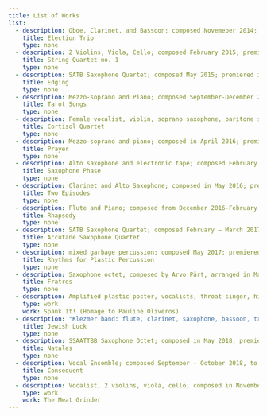 ```yaml
---
title: List of Works
list:
  - description: Oboe, Clarinet, and Bassoon; composed Novemeber 2014; premiered in December 2014 at the Portland State University Fall Composition Area Recital.
    title: Election Trio
    type: none
  - description: 2 Violins, Viola, Cello; composed February 2015; premiered in March 2015 at the PSU Composition Winter Area Recital.
    title: String Quartet no. 1
    type: none
  - description: SATB Saxophone Quartet; composed May 2015; premiered in June 2015 at the PSU Composition Spring Area Recital.
    title: Edging
    type: none
  - description: Mezzo-soprano and Piano; composed September-December 2015; premiered in November 2015 at a master class with Renee Favand-See.
    title: Tarot Songs
    type: none
  - description: Female vocalist, violin, soprano saxophone, baritone saxophone; composed in December 2015 - January 2016; premiered in December 2015 at the PSU Winter Composition Area Recital.
    title: Cortisol Quartet
    type: none
  - description: Mezzo-soprano and piano; composed in April 2016; premiered in June 2016 at my Junior Composition Recital.
    title: Prayer
    type: none
  - description: Alto saxophone and electronic tape; composed February 2016; premiered in June 2016 at my Junior Composition Recital.
    title: Saxophone Phase
    type: none
  - description: Clarinet and Alto Saxophone; composed in May 2016; premiered in June 2016 at my Junior Composition Recital.
    title: Two Episodes
    type: none
  - description: Flute and Piano; composed from December 2016-February 2017; premiered in February 2017 at The Old Church concert hall.
    title: Rhapsody
    type: none
  - description: SATB Saxophone Quartet; composed February – March 2017; premiered in April 2017 by the H2 Saxophone Quartet at PSU.
    title: Accutane Saxophone Quartet
    type: none
  - description: mixed garbage percussion; composed May 2017; premiered in June 2017 at my Senior Composition Recital.
    title: Rhythms for Plastic Percussion
    type: none
  - description: Saxophone octet; composed by Arvo Pärt, arranged in May 2017; premiered in the PSU Spring Saxophone Area Recital
    title: Fratres
    type: none
  - description: Amplified plastic poster, vocalists, throat singer, high/low woodblock, ratchet, maraca; composed in May 2017; premiered in June 2017 at my Senior Composition Recital
    type: work
    work: Spank It! (Homage to Pauline Oliveros)
  - description: "Klezmer band: flute, clarinet, saxophone, bassoon, trumpet, trombone, string ensemble, percussion, and piano. Original film score for the 1925 Soviet Yiddish silent film. Performed live to picture in December 2017"
    title: Jewish Luck
    type: none
  - description: SSAATTBB Saxophone Octet; composed in May 2018, premiered June 2018 at the Portland State University’s Composer Consort Saxophone Concert
    title: Natales
    type: none
  - description: Vocal Ensemble; composed September - October 2018, to be premiered by Roomful of Teeth in the Missouri Theater in October 2018
    title: Consequent
    type: none
  - description: Vocalist, 2 violins, viola, cello; composed in November 2016; premiered in May 2017 at the Composition Area Noon Concert.
    type: work
    work: The Meat Grinder
---
```

